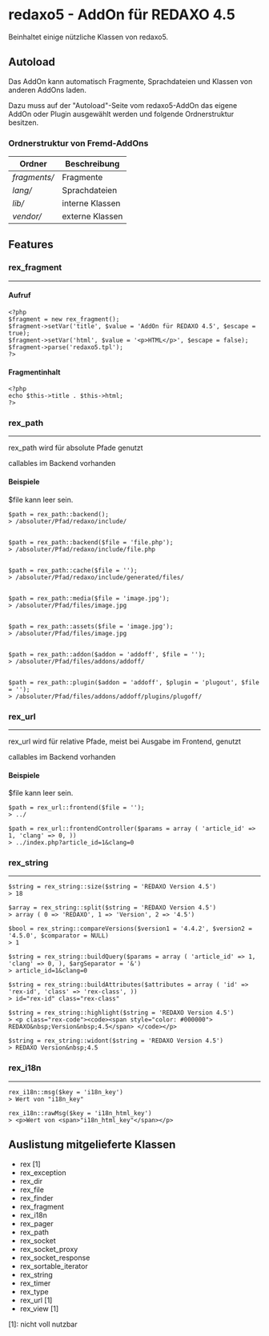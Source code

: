 redaxo5 - AddOn für REDAXO 4.5
================================================================================


Beinhaltet einige nützliche Klassen von redaxo5.



Autoload
--------------------------------------------------------------------------------

Das AddOn kann automatisch Fragmente, Sprachdateien und Klassen von anderen AddOns laden.

Dazu muss auf der "Autoload"-Seite vom redaxo5-AddOn das eigene AddOn oder Plugin ausgewählt werden und folgende Ordnerstruktur besitzen.


### Ordnerstruktur von Fremd-AddOns ############################################

| Ordner        | Beschreibung      |
| ------------- | ----------------- |
| *fragments/*  |  Fragmente        |
| *lang/*       | Sprachdateien     |
| *lib/*        | interne Klassen   |
| *vendor/*     | externe Klassen   |




Features
--------------------------------------------------------------------------------

### rex_fragment ###############################################################
--------------------------------------------------------------------------------

#### Aufruf ####################################################################

    <?php
    $fragment = new rex_fragment();
    $fragment->setVar('title', $value = 'AddOn für REDAXO 4.5', $escape = true);
    $fragment->setVar('html', $value = '<p>HTML</p>', $escape = false);
    $fragment->parse('redaxo5.tpl');
    ?>


#### Fragmentinhalt ############################################################

    <?php
    echo $this->title . $this->html;
    ?>






### rex_path ###################################################################
--------------------------------------------------------------------------------

rex_path wird für absolute Pfade genutzt

callables im Backend vorhanden

#### Beispiele #################################################################

$file kann leer sein.

    $path = rex_path::backend();
    > /absoluter/Pfad/redaxo/include/


    $path = rex_path::backend($file = 'file.php');
    > /absoluter/Pfad/redaxo/include/file.php


    $path = rex_path::cache($file = '');
    > /absoluter/Pfad/redaxo/include/generated/files/


    $path = rex_path::media($file = 'image.jpg');
    > /absoluter/Pfad/files/image.jpg


    $path = rex_path::assets($file = 'image.jpg');
    > /absoluter/Pfad/files/image.jpg


    $path = rex_path::addon($addon = 'addoff', $file = '');
    > /absoluter/Pfad/files/addons/addoff/


    $path = rex_path::plugin($addon = 'addoff', $plugin = 'plugout', $file = '');
    > /absoluter/Pfad/files/addons/addoff/plugins/plugoff/



### rex_url ####################################################################
--------------------------------------------------------------------------------

rex_url wird für relative Pfade, meist bei Ausgabe im Frontend, genutzt

callables im Backend vorhanden

#### Beispiele #################################################################

$file kann leer sein.

    $path = rex_url::frontend($file = '');
    > ../

    $path = rex_url::frontendController($params = array ( 'article_id' => 1, 'clang' => 0, ))
    > ../index.php?article_id=1&clang=0



### rex_string #################################################################
--------------------------------------------------------------------------------

    $string = rex_string::size($string = 'REDAXO Version 4.5')
    > 18

    $array = rex_string::split($string = 'REDAXO Version 4.5')
    > array ( 0 => 'REDAXO', 1 => 'Version', 2 => '4.5')

    $bool = rex_string::compareVersions($version1 = '4.4.2', $version2 = '4.5.0', $comparator = NULL)
    > 1

    $string = rex_string::buildQuery($params = array ( 'article_id' => 1, 'clang' => 0, ), $argSeparator = '&')
    > article_id=1&clang=0

    $string = rex_string::buildAttributes($attributes = array ( 'id' => 'rex-id', 'class' => 'rex-class', ))
    > id="rex-id" class="rex-class"

    $string = rex_string::highlight($string = 'REDAXO Version 4.5')
    > <p class="rex-code"><code><span style="color: #000000"> REDAXO&nbsp;Version&nbsp;4.5</span> </code></p>

    $string = rex_string::widont($string = 'REDAXO Version 4.5')
    > REDAXO Version&nbsp;4.5



### rex_i18n ###################################################################
--------------------------------------------------------------------------------

    rex_i18n::msg($key = 'i18n_key')
    > Wert von "i18n_key"

    rex_i18n::rawMsg($key = 'i18n_html_key')
    > <p>Wert von <span>"i18n_html_key"</span></p>



Auslistung mitgelieferte Klassen
--------------------------------------------------------------------------------

- rex [1]
- rex_exception
- rex_dir
- rex_file
- rex_finder
- rex_fragment
- rex_i18n
- rex_pager
- rex_path
- rex_socket
- rex_socket_proxy
- rex_socket_response
- rex_sortable_iterator
- rex_string
- rex_timer
- rex_type
- rex_url [1]
- rex_view [1]

[1]: nicht voll nutzbar

